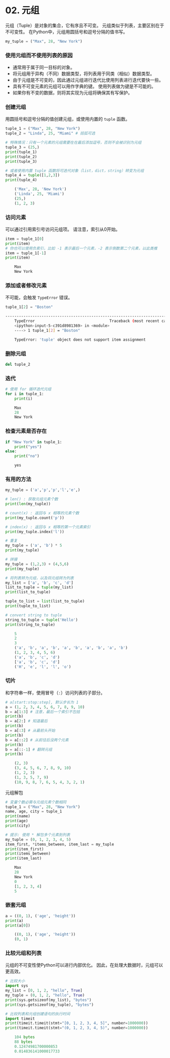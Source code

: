 # 02. 元组

元组（Tuple）是对象的集合，它有序且不可变。 元组类似于列表，主要区别在于不可变性。 在Python中，元组用圆括号和逗号分隔的值书写。

```python
my_tuple = ("Max", 28, "New York")
```

### 使用元组而不使用列表的原因

- 通常用于属于同一目标的对象。
- 将元组用于异构（不同）数据类型，将列表用于同类（相似）数据类型。
- 由于元组是不可变的，因此通过元组进行迭代比使用列表进行迭代要快一些。
- 具有不可变元素的元组可以用作字典的键。 使用列表做为键是不可能的。
- 如果你有不变的数据，则将其实现为元组将确保其有写保护。

### 创建元组

用圆括号和逗号分隔的值创建元组，或使用内置的 `tuple` 函数。

```python
tuple_1 = ("Max", 28, "New York")
tuple_2 = "Linda", 25, "Miami" # 括弧可选

# 特殊情况：只有一个元素的元组需要在在最后添加逗号，否则不会被识别为元组
tuple_3 = (25,)
print(tuple_1)
print(tuple_2)
print(tuple_3)

# 或者使用内置 tuple 函数将可迭代对象（list，dict，string）转变为元组
tuple_4 = tuple([1,2,3])
print(tuple_4)
```

```python
    ('Max', 28, 'New York')
    ('Linda', 25, 'Miami')
    (25,)
    (1, 2, 3)
```

### 访问元素

可以通过引用索引号访问元组项。 请注意，索引从0开始。

```python
item = tuple_1[0]
print(item)
# 你也可以使用负索引，比如 -1 表示最后一个元素，-2 表示倒数第二个元素，以此类推
item = tuple_1[-1]
print(item)
```

```python
    Max
    New York
```

### 添加或者修改元素

不可能，会触发 `TypeError` 错误。

```python
tuple_1[2] = "Boston"
```

```bash
---------------------------------------------------------------------------
    TypeError                                 Traceback (most recent call last)
    <ipython-input-5-c391d8981369> in <module>
    ----> 1 tuple_1[2] = "Boston"

    TypeError: 'tuple' object does not support item assignment
```

### 删除元组

```python
del tuple_2
```

### 迭代

```python
# 使用 for 循环迭代元组
for i in tuple_1:
    print(i)
```

```python
    Max
    28
    New York
```

### 检查元素是否存在

```python
if "New York" in tuple_1:
    print("yes")
else:
    print("no")
```

```python
    yes
```

### 有用的方法

```python
my_tuple = ('a','p','p','l','e',)

# len() : 获取元组元素个数
print(len(my_tuple))

# count(x) : 返回与 x 相等的元素个数
print(my_tuple.count('p'))

# index(x) : 返回与 x 相等的第一个元素索引
print(my_tuple.index('l'))

# 重复
my_tuple = ('a', 'b') * 5
print(my_tuple)

# 拼接
my_tuple = (1,2,3) + (4,5,6)
print(my_tuple)

# 将列表转为元组，以及将元组转为列表
my_list = ['a', 'b', 'c', 'd']
list_to_tuple = tuple(my_list)
print(list_to_tuple)

tuple_to_list = list(list_to_tuple)
print(tuple_to_list)

# convert string to tuple
string_to_tuple = tuple('Hello')
print(string_to_tuple)
```

```python
    5
    2
    3
    ('a', 'b', 'a', 'b', 'a', 'b', 'a', 'b', 'a', 'b')
    (1, 2, 3, 4, 5, 6)
    ('a', 'b', 'c', 'd')
    ['a', 'b', 'c', 'd']
    ('H', 'e', 'l', 'l', 'o')
```

### 切片

和字符串一样，使用冒号（`:`）访问列表的子部分。

```python
# a[start:stop:step], 默认步长为 1
a = (1, 2, 3, 4, 5, 6, 7, 8, 9, 10)
b = a[1:3] # 注意，最后一个索引不包括
print(b)
b = a[2:] # 知道最后
print(b)
b = a[:3] # 从最前头开始
print(b)
b = a[::2] # 从前往后没两个元素
print(b)
b = a[::-1] # 翻转元组
print(b)
```

```python
    (2, 3)
    (3, 4, 5, 6, 7, 8, 9, 10)
    (1, 2, 3)
    (1, 3, 5, 7, 9)
    (10, 9, 8, 7, 6, 5, 4, 3, 2, 1)
```

元组解包

```python
# 变量个数必需与元组元素个数相同
tuple_1 = ("Max", 28, "New York")
name, age, city = tuple_1
print(name)
print(age)
print(city)

# 提示: 使用 * 解包多个元素到列表
my_tuple = (0, 1, 2, 3, 4, 5)
item_first, *items_between, item_last = my_tuple
print(item_first)
print(items_between)
print(item_last)
```

```python
    Max
    28
    New York
    0
    [1, 2, 3, 4]
    5
```

### 嵌套元组

```python
a = ((0, 1), ('age', 'height'))
print(a)
print(a[0])
```

```python
    ((0, 1), ('age', 'height'))
    (0, 1)
```

### 比较元组和列表

元组的不可变性使Python可以进行内部优化。 因此，在处理大数据时，元组可以更高效。

```python
# 比较大小
import sys
my_list = [0, 1, 2, "hello", True]
my_tuple = (0, 1, 2, "hello", True)
print(sys.getsizeof(my_list), "bytes")
print(sys.getsizeof(my_tuple), "bytes")

# 比较列表和元组创建语句的执行时间
import timeit
print(timeit.timeit(stmt="[0, 1, 2, 3, 4, 5]", number=1000000))
print(timeit.timeit(stmt="(0, 1, 2, 3, 4, 5)", number=1000000))
```

```python
    104 bytes
    88 bytes
    0.12474981700000853
    0.014836141000017733
```